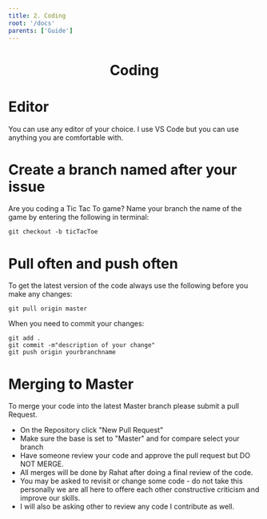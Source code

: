 ```yaml
---
title: 2. Coding
root: '/docs'
parents: ['Guide']
---
```


<h1 align="center">
Coding
</h1>

# Editor

You can use any editor of your choice. I use VS Code but you can use anything you are comfortable with. 

# Create a branch named after your issue

Are you coding a Tic Tac To game? Name your branch the name of the game by entering the following in terminal:

```
git checkout -b ticTacToe

```

# Pull often and push often

To get the latest version of the code always use the following before you make any changes:

```
git pull origin master

```

When you need to commit your changes:

```
git add .
git commit -m"description of your change"
git push origin yourbranchname

```

# Merging to Master

To merge your code into the latest Master branch please submit a pull Request. 

- On the Repository click "New Pull Request"
- Make sure the base is set to "Master" and for compare select your branch
- Have someone review your code and approve the pull request but DO NOT MERGE.
- All merges will be done by Rahat after doing a final review of the code. 
- You may be asked to revisit or change some code - do not take this personally we are all here to offere each other constructive criticism and improve our skills. 
- I will also be asking other to review any code I contribute as well. 

